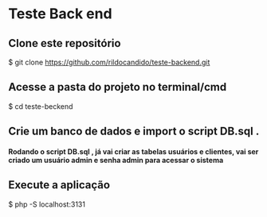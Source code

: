 # Teste Back end

## Clone este repositório
$ git clone https://github.com/rildocandido/teste-backend.git

## Acesse a pasta do projeto no terminal/cmd
$ cd teste-beckend

## Crie um banco de dados e import o script DB.sql .

#### Rodando o script DB.sql , já vai criar as tabelas usuários e clientes, vai ser criado  um usuário  admin e senha admin para acessar o sistema 

## Execute a aplicação 
$ php -S localhost:3131
